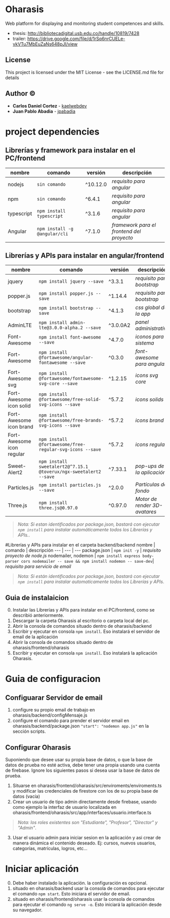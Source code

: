 # Oharasis

Web platform for displaying and monitoring student competences and skills.
* thesis: http://bibliotecadigital.usb.edu.co/handle/10819/7428
* trailer: https://drive.google.com/file/d/1rSq6nrCUELe-vkVTu7MbEuZaNs648pJI/view

## License
This project is licensed under the MIT License - see the LICENSE.md file for details

## Author :copyright:
* **Carlos Daniel Cortez** - [kaelwebdev](https://github.com/kaelwebdev)
* **Juan Pablo Abadia** - [jpabadia](https://github.com/jpabadia)

# project dependencies
## Librerías y framework para instalar en el PC/frontend
nombre | comando | versión | descripción
--- | --- | --- | ---
nodejs | `sin comando` | ^10.12.0 | *requisito para angular*
npm | `sin comando` | ^6.4.1 | *requisito para angular*
typescript | `npm install typescript` | ^3.1.6 | *requisito para angular*
Angular | `npm install -g @angular/cli` | ^7.1.0 | *framework para el frontend del proyecto*

## Librerías y APIs para instalar en angular/frontend
nombre | comando | versión | descripción
--- | --- | --- | ---
jquery | `npm install jquery --save` | ^3.3.1 | *requisito para bootstrap*
popper.js | `npm install popper.js --save` | ^1.14.4 | *requisito para bootstrap*
bootstrap | `npm install bootstrap --save` | ^4.1.3 | *css global de la app*
AdminLTE | `npm install admin-lte@3.0.0-alpha.2 --save` | ^3.0.0A2 | *panel administrativo*
Font-Awesome | `npm install font-awesome --save` | ^4.7.0 | *iconos para el sistema*
Fort-Awesome | `npm install @fortawesome/angular-fontawesome --save` | ^0.3.0 | *font-awesome para angular*
Fort-Awesome svg  | `npm install @fortawesome/fontawesome-svg-core --save` | ^1.2.15 | *icons svg core*
Fort-Awesome icon solid  | `npm install @fortawesome/free-solid-svg-icons --save` | ^5.7.2 | *icons solids*
Fort-Awesome icon brand  | `npm install @fortawesome/free-brands-svg-icons --save` | ^5.7.2 | *icons brand*
Fort-Awesome icon regular  | `npm install @fortawesome/free-regular-svg-icons --save` | ^5.7.2 | *icons regular*
Sweet-Alert2  | `npm install sweetalert2@^7.15.1 @toverux/ngx-sweetalert2 --save` | ^7.33.1 | *pop-ups de la aplicación*
Particles.js  | `npm install particles.js --save` | ^2.0.0 | *Partículas de fondo*
Three.js  | `npm install three.js@0.97.0` | ^0.97.0 | *Motor de render 3D-avatares*

> *Nota: Si estan identificados por package.json, bastará con ejecutar `npm install` para instalar automáticamente todos los Librerías y APIs.*.

#Librerías y APIs para instalar en el carpeta backend/backend
nombre | comando | descripción
--- | --- | ---
package.json | `npm init -y` | *requisito proyecto de node.js*
nodemailer, nodemon | `npm install express body-parser cors nodemailer -- save && npm install nodemon -- save-dev`| *requisito para servicio de email*

> *Nota: Si están identificados por package.json, bastará con ejecutar `npm install` para instalar automaticamente todos los Librerías y APIs*.

## Guia de instalaicion
0. Instalar las Librerías y APIs para instalar en el PC/frontend, como se describió anteriormente.
1. Descargar la carpeta Oharasis al escritorio o carpeta local del pc.
2. Abrir la consola de comandos  situado dentro de oharasis/backend
3. Escribir y ejecutar en consola `npm install`. Eso instalará el servidor de email de la aplicación
4. Abrir la consola de comandos  situado dentro de oharasis/frontend/oharasis
5. Escribir y ejecutar en consola `npm install`. Eso instalará la aplicación Oharasis.

# Guia de configuracion
## Configuarar Servidor de email
1. configure su propio email de trabajo en oharasis/backend/configMensaje.js
2. configure el comando para prender el servidor email en oharasis/backend/package.json
`"start": "nodemon app.js"` en la sección scripts. 

## Configurar Oharasis
Suponiendo que desee usar su propia base de datos, o que la base de datos de prueba no esté activa,
debe tener una propia usando una cuenta de firebase. Ignore los siguientes pasos si desea usar la
base de datos de prueba.

1. Situarse en oharasis/frontend/oharasis/src/enviroments/enviroments.ts y
modificar las credenciales de firestore con los de su propia base de datos (vacía)
2. Crear un usuario de tipo admin directamente desde firebase, usando como ejemplo la interfaz 
de usuario localizada en oharasis/frontend/oharasis/src/app/interfaces/usuario.interface.ts

> *Nota: los roles existentes son "Estudiante", "Profesor", "Director" y "Admin"*.

3. Usar el usuario admin para iniciar sesion en la aplicación y asi crear de manera dinámica el
contenido deseado. Ej: cursos, nuevos usuarios, categorías, matrículas, logros, etc...

# Iniciar aplicación
0. Debe haber instalado la aplicación. la configuración es opcional.
1. situado en oharasis/backend  usar la consola de comandos para 
ejecutar el comando `npm start`. Esto iniciara el servidor de email.
2. situado en oharasis/frontend/oharasis  usar la consola de comandos para 
ejecutar el comando `ng serve -o`. Esto iniciará la aplicación desde su navegador.


